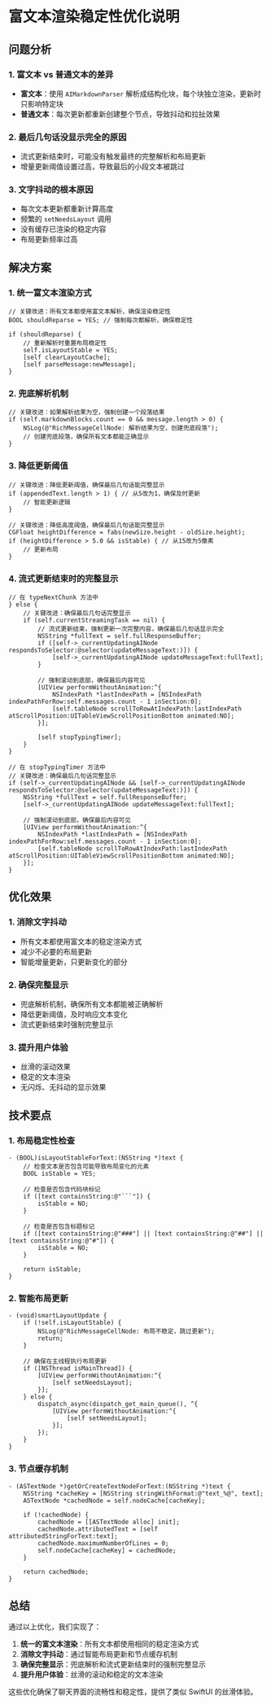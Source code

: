 # 富文本渲染稳定性优化说明

## 问题分析

### 1. 富文本 vs 普通文本的差异
- **富文本**：使用 `AIMarkdownParser` 解析成结构化块，每个块独立渲染，更新时只影响特定块
- **普通文本**：每次更新都重新创建整个节点，导致抖动和拉扯效果

### 2. 最后几句话没显示完全的原因
- 流式更新结束时，可能没有触发最终的完整解析和布局更新
- 增量更新阈值设置过高，导致最后的小段文本被跳过

### 3. 文字抖动的根本原因
- 每次文本更新都重新计算高度
- 频繁的 `setNeedsLayout` 调用
- 没有缓存已渲染的稳定内容
- 布局更新频率过高

## 解决方案

### 1. 统一富文本渲染方式
```objc
// 关键改进：所有文本都使用富文本解析，确保渲染稳定性
BOOL shouldReparse = YES; // 强制每次都解析，确保稳定性

if (shouldReparse) {
    // 重新解析时重置布局稳定性
    self.isLayoutStable = YES;
    [self clearLayoutCache];
    [self parseMessage:newMessage];
}
```

### 2. 兜底解析机制
```objc
// 关键改进：如果解析结果为空，强制创建一个段落结果
if (self.markdownBlocks.count == 0 && message.length > 0) {
    NSLog(@"RichMessageCellNode: 解析结果为空，创建兜底段落");
    // 创建兜底段落，确保所有文本都能正确显示
}
```

### 3. 降低更新阈值
```objc
// 关键改进：降低更新阈值，确保最后几句话能完整显示
if (appendedText.length > 1) { // 从5改为1，确保及时更新
    // 智能更新逻辑
}

// 关键改进：降低高度阈值，确保最后几句话能完整显示
CGFloat heightDifference = fabs(newSize.height - oldSize.height);
if (heightDifference > 5.0 && isStable) { // 从15改为5像素
    // 更新布局
}
```

### 4. 流式更新结束时的完整显示
```objc
// 在 typeNextChunk 方法中
} else {
    // 关键改进：确保最后几句话完整显示
    if (self.currentStreamingTask == nil) {
        // 流式更新结束，强制更新一次完整内容，确保最后几句话显示完全
        NSString *fullText = self.fullResponseBuffer;
        if ([self->_currentUpdatingAINode respondsToSelector:@selector(updateMessageText:)]) {
            [self->_currentUpdatingAINode updateMessageText:fullText];
        }
        
        // 强制滚动到底部，确保最后内容可见
        [UIView performWithoutAnimation:^{
            NSIndexPath *lastIndexPath = [NSIndexPath indexPathForRow:self.messages.count - 1 inSection:0];
            [self.tableNode scrollToRowAtIndexPath:lastIndexPath atScrollPosition:UITableViewScrollPositionBottom animated:NO];
        }];
        
        [self stopTypingTimer];
    }
}

// 在 stopTypingTimer 方法中
// 关键改进：确保最后几句话完整显示
if (self->_currentUpdatingAINode && [self->_currentUpdatingAINode respondsToSelector:@selector(updateMessageText:)]) {
    NSString *fullText = self.fullResponseBuffer;
    [self->_currentUpdatingAINode updateMessageText:fullText];
    
    // 强制滚动到底部，确保最后内容可见
    [UIView performWithoutAnimation:^{
        NSIndexPath *lastIndexPath = [NSIndexPath indexPathForRow:self.messages.count - 1 inSection:0];
        [self.tableNode scrollToRowAtIndexPath:lastIndexPath atScrollPosition:UITableViewScrollPositionBottom animated:NO];
    }];
}
```

## 优化效果

### 1. 消除文字抖动
- 所有文本都使用富文本的稳定渲染方式
- 减少不必要的布局更新
- 智能增量更新，只更新变化的部分

### 2. 确保完整显示
- 兜底解析机制，确保所有文本都能被正确解析
- 降低更新阈值，及时响应文本变化
- 流式更新结束时强制完整显示

### 3. 提升用户体验
- 丝滑的滚动效果
- 稳定的文本渲染
- 无闪烁、无抖动的显示效果

## 技术要点

### 1. 布局稳定性检查
```objc
- (BOOL)isLayoutStableForText:(NSString *)text {
    // 检查文本是否包含可能导致布局变化的元素
    BOOL isStable = YES;
    
    // 检查是否包含代码块标记
    if ([text containsString:@"```"]) {
        isStable = NO;
    }
    
    // 检查是否包含标题标记
    if ([text containsString:@"###"] || [text containsString:@"##"] || [text containsString:@"#"]) {
        isStable = NO;
    }
    
    return isStable;
}
```

### 2. 智能布局更新
```objc
- (void)smartLayoutUpdate {
    if (!self.isLayoutStable) {
        NSLog(@"RichMessageCellNode: 布局不稳定，跳过更新");
        return;
    }
    
    // 确保在主线程执行布局更新
    if ([NSThread isMainThread]) {
        [UIView performWithoutAnimation:^{
            [self setNeedsLayout];
        }];
    } else {
        dispatch_async(dispatch_get_main_queue(), ^{
            [UIView performWithoutAnimation:^{
                [self setNeedsLayout];
            }];
        });
    }
}
```

### 3. 节点缓存机制
```objc
- (ASTextNode *)getOrCreateTextNodeForText:(NSString *)text {
    NSString *cacheKey = [NSString stringWithFormat:@"text_%@", text];
    ASTextNode *cachedNode = self.nodeCache[cacheKey];
    
    if (!cachedNode) {
        cachedNode = [[ASTextNode alloc] init];
        cachedNode.attributedText = [self attributedStringForText:text];
        cachedNode.maximumNumberOfLines = 0;
        self.nodeCache[cacheKey] = cachedNode;
    }
    
    return cachedNode;
}
```

## 总结

通过以上优化，我们实现了：

1. **统一的富文本渲染**：所有文本都使用相同的稳定渲染方式
2. **消除文字抖动**：通过智能布局更新和节点缓存机制
3. **确保完整显示**：兜底解析和流式更新结束时的强制完整显示
4. **提升用户体验**：丝滑的滚动和稳定的文本渲染

这些优化确保了聊天界面的流畅性和稳定性，提供了类似 SwiftUI 的丝滑体验。

